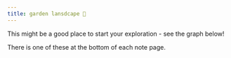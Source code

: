 ```yaml
---
title: garden lansdcape 🌳
---
```


This might be a good place to start your exploration - see the graph below! 

There is one of these at the bottom of each note page.